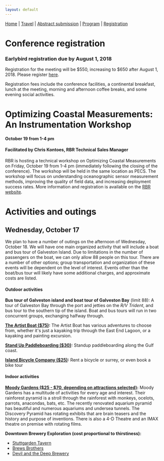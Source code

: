```yaml
---
layout: default
---
```


[Home](./) | [Travel](./travel) | [Abstract submission](./submissions) | [Program](./program) | [Registration](./registration)


# Conference registration

### Earlybird registration due by August 1, 2018

Registration for the meeting will be $550, increasing to $650 after August 1, 2018. Please register [here](https://secure.touchnet.com:443/C21490_ustores/web/product_detail.jsp?PRODUCTID=10320).

Registration fees include the conference facilities, a continental breakfast, lunch at the meeting, morning and afternoon coffee breaks, and some evening social activities.


# Optimizing Coastal Measurements:  An Instrumentation Workshop
#### October 19 from 1-4 pm
#### Facilitated by Chris Kontoes, RBR Technical Sales Manager

RBR is hosting a technical workshop on Optimizing Coastal Measurements on Friday, October 19 from 1-4 pm (immediately following the closing of the conference). The workshop will be held in the same location as PECS. The workshop will focus on understanding oceanographic sensor measurement methods, improving the quality of field data, and increasing deployment success rates.  More information and registration is available on the [RBR website](https://rbr-global.com/about-rbr/workshops).

# Activities and outings 

## Wednesday, October 17

We plan to have a number of outings on the afternoon of Wednesday, October 18. We will have one main organized activity that will include a boat and bus tour of Galveston Island. Due to limitations in the number of passengers on the boat, we can only allow 88 people on this tour. There are a number of other options; group transportation and organization of these events will be dependent on the level of interest. Events other than the boat/bus tour will likely have some additional charges, and approximate costs are listed.


#### Outdoor activities

**Bus tour of Galveston island and boat tour of Galveston Bay** (limit 88):  A tour of Galveston Bay through the port and jetties on the *R/V Trident*, and bus tour to the southern tip of the island. Boat and bus tours will run in two concurrent groups, exchanging halfway through.

**[The Artist Boat ($75)](www.artistboat.org):**  The Artist Boat has various adventures to choose from, whether it's just a kayaking trip through the East End Lagoon, or a kayaking and painting excursion. 


**[Stand Up Paddleboarding ($30)](http://www.supgulfcoasttx.com/):**  Standup paddleboarding along the Gulf coast.
 

**[Island Bicycle Company ($25)](https://www.islandbicyclecompany.com/tours):** Rent a bicycle or surrey, or even book a bike tour


#### Indoor activities

**[Moody Gardens ($25 - $70, depending on attractions selected)](http://www.moodygardens.com/attractions/):** Moody Gardens has a multitude of activities for every age and interest.  Their rainforest pyramid is a stroll through the rainforest with monkeys, ocelots, parrots, anacondas, bats, etc.  The recently renovated aquarium pyramid has beautiful and numerous aquariums and undersea tunnels. The Discovery Pyramid has rotating exhibits that are brain teasers and the history and purpose of inventions.  There is also a 4-D Theatre and an IMAX theatre on premise with rotating films. 


**Downtown Brewery Exploration (cost proportional to thirstiness):**

 - [Stuttgarden Tavern](https://www.stuttgardentavern.com/galveston/)
 - [Brews Brothers](https://www.facebook.com/BrewsBrothersGalveston/)
 - [Devil and the Deep Brewery](https://www.facebook.com/devilandthedeepbrew/)

